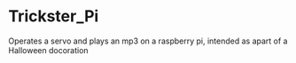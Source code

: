 # Trickster_Pi
Operates a servo and plays an mp3 on a raspberry pi, intended as apart of a Halloween docoration
